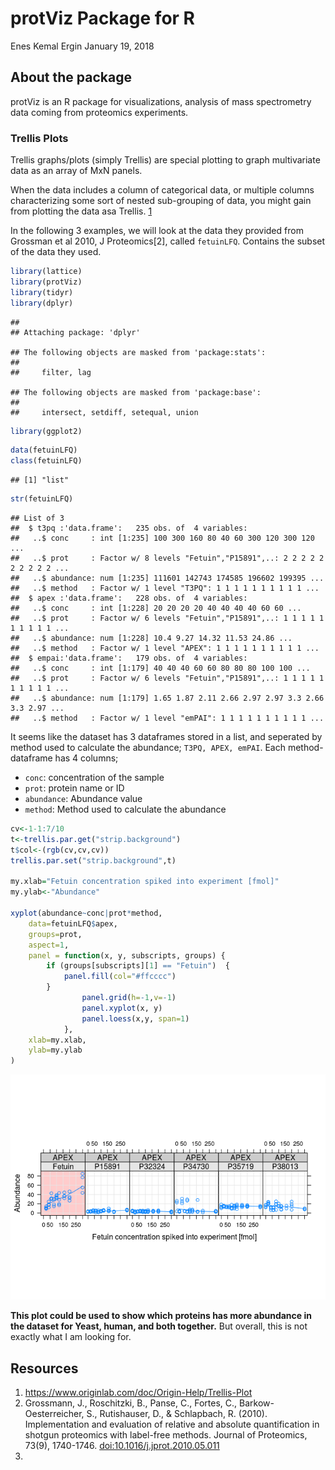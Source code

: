protViz Package for R
================
Enes Kemal Ergin
January 19, 2018

About the package
-----------------

protViz is an R package for visualizations, analysis of mass spectrometry data coming from proteomics experiments.

### Trellis Plots

Trellis graphs/plots (simply Trellis) are special plotting to graph multivariate data as an array of MxN panels.

When the data includes a column of categorical data, or multiple columns characterizing some sort of nested sub-grouping of data, you might gain from plotting the data asa Trellis. [1](https://www.originlab.com/doc/Origin-Help/Trellis-Plot)

In the following 3 examples, we will look at the data they provided from Grossman et al 2010, J Proteomics\[2\], called `fetuinLFQ`. Contains the subset of the data they used.

``` r
library(lattice)
library(protViz)
library(tidyr)
library(dplyr)
```

    ## 
    ## Attaching package: 'dplyr'

    ## The following objects are masked from 'package:stats':
    ## 
    ##     filter, lag

    ## The following objects are masked from 'package:base':
    ## 
    ##     intersect, setdiff, setequal, union

``` r
library(ggplot2)
```

``` r
data(fetuinLFQ)
class(fetuinLFQ)
```

    ## [1] "list"

``` r
str(fetuinLFQ)
```

    ## List of 3
    ##  $ t3pq :'data.frame':   235 obs. of  4 variables:
    ##   ..$ conc     : int [1:235] 100 300 160 80 40 60 300 120 300 120 ...
    ##   ..$ prot     : Factor w/ 8 levels "Fetuin","P15891",..: 2 2 2 2 2 2 2 2 2 2 ...
    ##   ..$ abundance: num [1:235] 111601 142743 174585 196602 199395 ...
    ##   ..$ method   : Factor w/ 1 level "T3PQ": 1 1 1 1 1 1 1 1 1 1 ...
    ##  $ apex :'data.frame':   228 obs. of  4 variables:
    ##   ..$ conc     : int [1:228] 20 20 20 20 40 40 40 40 60 60 ...
    ##   ..$ prot     : Factor w/ 6 levels "Fetuin","P15891",..: 1 1 1 1 1 1 1 1 1 1 ...
    ##   ..$ abundance: num [1:228] 10.4 9.27 14.32 11.53 24.86 ...
    ##   ..$ method   : Factor w/ 1 level "APEX": 1 1 1 1 1 1 1 1 1 1 ...
    ##  $ empai:'data.frame':   179 obs. of  4 variables:
    ##   ..$ conc     : int [1:179] 40 40 40 60 60 80 80 80 100 100 ...
    ##   ..$ prot     : Factor w/ 6 levels "Fetuin","P15891",..: 1 1 1 1 1 1 1 1 1 1 ...
    ##   ..$ abundance: num [1:179] 1.65 1.87 2.11 2.66 2.97 2.97 3.3 2.66 3.3 2.97 ...
    ##   ..$ method   : Factor w/ 1 level "emPAI": 1 1 1 1 1 1 1 1 1 1 ...

It seems like the dataset has 3 dataframes stored in a list, and seperated by method used to calculate the abundance; `T3PQ, APEX, emPAI`. Each method-dataframe has 4 columns;

-   `conc`: concentration of the sample
-   `prot`: protein name or ID
-   `abundance`: Abundance value
-   `method`: Method used to calculate the abundance

``` r
cv<-1-1:7/10
t<-trellis.par.get("strip.background")
t$col<-(rgb(cv,cv,cv))
trellis.par.set("strip.background",t)

my.xlab="Fetuin concentration spiked into experiment [fmol]"
my.ylab<-"Abundance"

xyplot(abundance~conc|prot*method, 
    data=fetuinLFQ$apex, 
    groups=prot,
    aspect=1,
    panel = function(x, y, subscripts, groups) {
        if (groups[subscripts][1] == "Fetuin")  {
            panel.fill(col="#ffcccc")
        }
                panel.grid(h=-1,v=-1)
                panel.xyplot(x, y)
                panel.loess(x,y, span=1)
            },
    xlab=my.xlab,
    ylab=my.ylab
)
```

![](protViz_package_files/figure-markdown_github/example1:%20calls%20APEX%20dataframe-1.png)

**This plot could be used to show which proteins has more abundance in the dataset for Yeast, human, and both together.** But overall, this is not exactly what I am looking for.

Resources
---------

1.  <https://www.originlab.com/doc/Origin-Help/Trellis-Plot>
2.  Grossmann, J., Roschitzki, B., Panse, C., Fortes, C., Barkow-Oesterreicher, S., Rutishauser, D., & Schlapbach, R. (2010). Implementation and evaluation of relative and absolute quantification in shotgun proteomics with label-free methods. Journal of Proteomics, 73(9), 1740-1746. <doi:10.1016/j.jprot.2010.05.011>
3.
